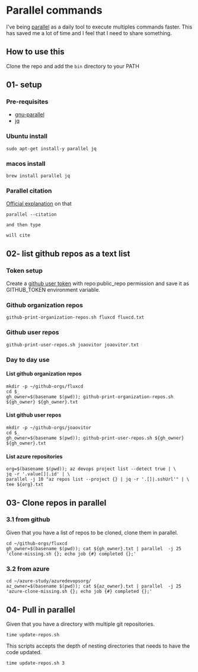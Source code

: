 # Parallel commands

I've being [parallel](https://www.gnu.org/software/parallel/) as a daily tool to execute multiples commands faster.
This has saved me a lot of time and I feel that I need to share something.

## How to use this

Clone the repo and add the `bin` directory to your PATH

## 01- setup

### Pre-requisites

- [gnu-parallel](https://www.gnu.org/software/parallel/)
- [jq](https://stedolan.github.io/jq/)

### Ubuntu install

```shell
sudo apt-get install-y parallel jq
```

### macos install

```shell
brew install parallel jq
```

### Parallel citation

[Official explanation](https://www.gnu.org/software/parallel/parallel_design.html#Citation-notice) on that

```shell
parallel --citation

and then type

will cite
```

## 02- list github repos as a text list

### Token setup

Create a [github user token](https://docs.github.com/en/free-pro-team@latest/github/authenticating-to-github/creating-a-personal-access-token) with repo:public_repo permission and save it as GITHUB_TOKEN environment variable.

### Github organization repos

```shell
github-print-organization-repos.sh fluxcd fluxcd.txt
```

### Github user repos

```shell
github-print-user-repos.sh joaovitor joaovitor.txt
```

### Day to day use

#### List github organization repos

```shell
mkdir -p ~/github-orgs/fluxcd
cd $_
gh_owner=$(basename $(pwd)); github-print-organization-repos.sh ${gh_owner} ${gh_owner}.txt
```

#### List github user repos

```shell
mkdir -p ~/github-orgs/joaovitor
cd $_
gh_owner=$(basename $(pwd)); github-print-user-repos.sh ${gh_owner} ${gh_owner}.txt
```

#### List azure repositories

```shell
org=$(basename $(pwd)); az devops project list --detect true | \
jq -r '.value[]|.id' | \
parallel -j 10 "az repos list --project {} | jq -r '.[]|.sshUrl'" | \
tee ${org}.txt
```

## 03- Clone repos in parallel

### 3.1 from github

Given that you have a list of repos to be cloned, clone them in parallel.

```shell
cd ~/github-orgs/fluxcd
gh_owner=$(basename $(pwd)); cat ${gh_owner}.txt | parallel  -j 25 'clone-missing.sh {}; echo job {#} completed {};'
```

### 3.2 from azure

```shell
cd ~/azure-study/azuredevopsorg/
az_owner=$(basename $(pwd)); cat ${az_owner}.txt | parallel  -j 25 'azure-clone-missing.sh {}; echo job {#} completed {};'
```

## 04- Pull in parallel

Given that you have a directory with multiple git repositories.

```shell
time update-repos.sh
```

This scripts accepts the depth of nesting directories that needs to have the code updated.

```shell
time update-repos.sh 3
```
